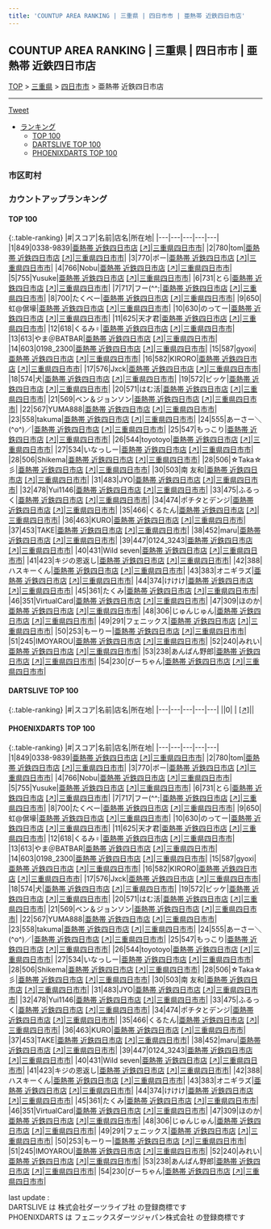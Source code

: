 ```yaml
---
title: 'COUNTUP AREA RANKING | 三重県 | 四日市市 | 亜熱帯 近鉄四日市店'
---
```

## COUNTUP AREA RANKING | 三重県 | 四日市市 | 亜熱帯 近鉄四日市店

[TOP](/darts/rank/) > [三重県](/darts/rank/三重県/) > [四日市市](/darts/rank/三重県/四日市市/) > 亜熱帯 近鉄四日市店

___

<a href="https://twitter.com/share?ref_src=twsrc%5Etfw" data-text="COUNTUP AREA RANKING | 三重県四日市市亜熱帯 近鉄四日市店" class="twitter-share-button" data-hashtags="DARTSLIVE,PHOENIXDARTS,darts,ダーツ" data-show-count="false">Tweet</a>

* [ランキング](#カウントアップランキング)
    * [TOP 100](#top-100)
    * [DARTSLIVE TOP 100](#dartslive-top-100)
    * [PHOENIXDARTS TOP 100](#phoenixdarts-top-100)

### 市区町村

<ul>

</ul>

### カウントアップランキング

#### TOP 100



{:.table-ranking}
|#|スコア|名前|店名|所在地|
|---|---|---|---|---|
|1|849|<span class="rank-name-pd">0338-9839</span>|<a href="/darts/rank/shops/9956.html">亜熱帯 近鉄四日市店</a> <a href="https://vs.phoenixdarts.com/jp/shop/shopDetailInfo/s_9956?s_seq=9956">[↗]</a>|<a href="/darts/rank/三重県/四日市市">三重県四日市市</a>|
|2|780|<span class="rank-name-pd">tom</span>|<a href="/darts/rank/shops/9956.html">亜熱帯 近鉄四日市店</a> <a href="https://vs.phoenixdarts.com/jp/shop/shopDetailInfo/s_9956?s_seq=9956">[↗]</a>|<a href="/darts/rank/三重県/四日市市">三重県四日市市</a>|
|3|770|<span class="rank-name-pd">ポー</span>|<a href="/darts/rank/shops/9956.html">亜熱帯 近鉄四日市店</a> <a href="https://vs.phoenixdarts.com/jp/shop/shopDetailInfo/s_9956?s_seq=9956">[↗]</a>|<a href="/darts/rank/三重県/四日市市">三重県四日市市</a>|
|4|766|<span class="rank-name-pd">Nobu</span>|<a href="/darts/rank/shops/9956.html">亜熱帯 近鉄四日市店</a> <a href="https://vs.phoenixdarts.com/jp/shop/shopDetailInfo/s_9956?s_seq=9956">[↗]</a>|<a href="/darts/rank/三重県/四日市市">三重県四日市市</a>|
|5|755|<span class="rank-name-pd">Yusuke</span>|<a href="/darts/rank/shops/9956.html">亜熱帯 近鉄四日市店</a> <a href="https://vs.phoenixdarts.com/jp/shop/shopDetailInfo/s_9956?s_seq=9956">[↗]</a>|<a href="/darts/rank/三重県/四日市市">三重県四日市市</a>|
|6|731|<span class="rank-name-pd">とら</span>|<a href="/darts/rank/shops/9956.html">亜熱帯 近鉄四日市店</a> <a href="https://vs.phoenixdarts.com/jp/shop/shopDetailInfo/s_9956?s_seq=9956">[↗]</a>|<a href="/darts/rank/三重県/四日市市">三重県四日市市</a>|
|7|717|<span class="rank-name-pd">フー(^^;</span>|<a href="/darts/rank/shops/9956.html">亜熱帯 近鉄四日市店</a> <a href="https://vs.phoenixdarts.com/jp/shop/shopDetailInfo/s_9956?s_seq=9956">[↗]</a>|<a href="/darts/rank/三重県/四日市市">三重県四日市市</a>|
|8|700|<span class="rank-name-pd">たくべー</span>|<a href="/darts/rank/shops/9956.html">亜熱帯 近鉄四日市店</a> <a href="https://vs.phoenixdarts.com/jp/shop/shopDetailInfo/s_9956?s_seq=9956">[↗]</a>|<a href="/darts/rank/三重県/四日市市">三重県四日市市</a>|
|9|650|<span class="rank-name-pd">虹@倨壕</span>|<a href="/darts/rank/shops/9956.html">亜熱帯 近鉄四日市店</a> <a href="https://vs.phoenixdarts.com/jp/shop/shopDetailInfo/s_9956?s_seq=9956">[↗]</a>|<a href="/darts/rank/三重県/四日市市">三重県四日市市</a>|
|10|630|<span class="rank-name-pd">のってー</span>|<a href="/darts/rank/shops/9956.html">亜熱帯 近鉄四日市店</a> <a href="https://vs.phoenixdarts.com/jp/shop/shopDetailInfo/s_9956?s_seq=9956">[↗]</a>|<a href="/darts/rank/三重県/四日市市">三重県四日市市</a>|
|11|625|<span class="rank-name-pd">天才君</span>|<a href="/darts/rank/shops/9956.html">亜熱帯 近鉄四日市店</a> <a href="https://vs.phoenixdarts.com/jp/shop/shopDetailInfo/s_9956?s_seq=9956">[↗]</a>|<a href="/darts/rank/三重県/四日市市">三重県四日市市</a>|
|12|618|<span class="rank-name-pd">くるみ♀</span>|<a href="/darts/rank/shops/9956.html">亜熱帯 近鉄四日市店</a> <a href="https://vs.phoenixdarts.com/jp/shop/shopDetailInfo/s_9956?s_seq=9956">[↗]</a>|<a href="/darts/rank/三重県/四日市市">三重県四日市市</a>|
|13|613|<span class="rank-name-pd">やま＠BATBAR</span>|<a href="/darts/rank/shops/9956.html">亜熱帯 近鉄四日市店</a> <a href="https://vs.phoenixdarts.com/jp/shop/shopDetailInfo/s_9956?s_seq=9956">[↗]</a>|<a href="/darts/rank/三重県/四日市市">三重県四日市市</a>|
|14|603|<span class="rank-name-pd">0198_2300</span>|<a href="/darts/rank/shops/9956.html">亜熱帯 近鉄四日市店</a> <a href="https://vs.phoenixdarts.com/jp/shop/shopDetailInfo/s_9956?s_seq=9956">[↗]</a>|<a href="/darts/rank/三重県/四日市市">三重県四日市市</a>|
|15|587|<span class="rank-name-pd">gyoxi</span>|<a href="/darts/rank/shops/9956.html">亜熱帯 近鉄四日市店</a> <a href="https://vs.phoenixdarts.com/jp/shop/shopDetailInfo/s_9956?s_seq=9956">[↗]</a>|<a href="/darts/rank/三重県/四日市市">三重県四日市市</a>|
|16|582|<span class="rank-name-pd">KIRORO</span>|<a href="/darts/rank/shops/9956.html">亜熱帯 近鉄四日市店</a> <a href="https://vs.phoenixdarts.com/jp/shop/shopDetailInfo/s_9956?s_seq=9956">[↗]</a>|<a href="/darts/rank/三重県/四日市市">三重県四日市市</a>|
|17|576|<span class="rank-name-pd">Jxck</span>|<a href="/darts/rank/shops/9956.html">亜熱帯 近鉄四日市店</a> <a href="https://vs.phoenixdarts.com/jp/shop/shopDetailInfo/s_9956?s_seq=9956">[↗]</a>|<a href="/darts/rank/三重県/四日市市">三重県四日市市</a>|
|18|574|<span class="rank-name-pd">犬</span>|<a href="/darts/rank/shops/9956.html">亜熱帯 近鉄四日市店</a> <a href="https://vs.phoenixdarts.com/jp/shop/shopDetailInfo/s_9956?s_seq=9956">[↗]</a>|<a href="/darts/rank/三重県/四日市市">三重県四日市市</a>|
|19|572|<span class="rank-name-pd">ビッケ</span>|<a href="/darts/rank/shops/9956.html">亜熱帯 近鉄四日市店</a> <a href="https://vs.phoenixdarts.com/jp/shop/shopDetailInfo/s_9956?s_seq=9956">[↗]</a>|<a href="/darts/rank/三重県/四日市市">三重県四日市市</a>|
|20|571|<span class="rank-name-pd">はむ活</span>|<a href="/darts/rank/shops/9956.html">亜熱帯 近鉄四日市店</a> <a href="https://vs.phoenixdarts.com/jp/shop/shopDetailInfo/s_9956?s_seq=9956">[↗]</a>|<a href="/darts/rank/三重県/四日市市">三重県四日市市</a>|
|21|569|<span class="rank-name-pd">ベン＆ジョンソン</span>|<a href="/darts/rank/shops/9956.html">亜熱帯 近鉄四日市店</a> <a href="https://vs.phoenixdarts.com/jp/shop/shopDetailInfo/s_9956?s_seq=9956">[↗]</a>|<a href="/darts/rank/三重県/四日市市">三重県四日市市</a>|
|22|567|<span class="rank-name-pd">YUMA888</span>|<a href="/darts/rank/shops/9956.html">亜熱帯 近鉄四日市店</a> <a href="https://vs.phoenixdarts.com/jp/shop/shopDetailInfo/s_9956?s_seq=9956">[↗]</a>|<a href="/darts/rank/三重県/四日市市">三重県四日市市</a>|
|23|558|<span class="rank-name-pd">takuma</span>|<a href="/darts/rank/shops/9956.html">亜熱帯 近鉄四日市店</a> <a href="https://vs.phoenixdarts.com/jp/shop/shopDetailInfo/s_9956?s_seq=9956">[↗]</a>|<a href="/darts/rank/三重県/四日市市">三重県四日市市</a>|
|24|555|<span class="rank-name-pd">あーさー＼(^o^)／</span>|<a href="/darts/rank/shops/9956.html">亜熱帯 近鉄四日市店</a> <a href="https://vs.phoenixdarts.com/jp/shop/shopDetailInfo/s_9956?s_seq=9956">[↗]</a>|<a href="/darts/rank/三重県/四日市市">三重県四日市市</a>|
|25|547|<span class="rank-name-pd">もっこり</span>|<a href="/darts/rank/shops/9956.html">亜熱帯 近鉄四日市店</a> <a href="https://vs.phoenixdarts.com/jp/shop/shopDetailInfo/s_9956?s_seq=9956">[↗]</a>|<a href="/darts/rank/三重県/四日市市">三重県四日市市</a>|
|26|544|<span class="rank-name-pd">toyotoyo</span>|<a href="/darts/rank/shops/9956.html">亜熱帯 近鉄四日市店</a> <a href="https://vs.phoenixdarts.com/jp/shop/shopDetailInfo/s_9956?s_seq=9956">[↗]</a>|<a href="/darts/rank/三重県/四日市市">三重県四日市市</a>|
|27|534|<span class="rank-name-pd">いなっしー</span>|<a href="/darts/rank/shops/9956.html">亜熱帯 近鉄四日市店</a> <a href="https://vs.phoenixdarts.com/jp/shop/shopDetailInfo/s_9956?s_seq=9956">[↗]</a>|<a href="/darts/rank/三重県/四日市市">三重県四日市市</a>|
|28|506|<span class="rank-name-pd">Shikema</span>|<a href="/darts/rank/shops/9956.html">亜熱帯 近鉄四日市店</a> <a href="https://vs.phoenixdarts.com/jp/shop/shopDetailInfo/s_9956?s_seq=9956">[↗]</a>|<a href="/darts/rank/三重県/四日市市">三重県四日市市</a>|
|28|506|<span class="rank-name-pd">☆Taka☆彡</span>|<a href="/darts/rank/shops/9956.html">亜熱帯 近鉄四日市店</a> <a href="https://vs.phoenixdarts.com/jp/shop/shopDetailInfo/s_9956?s_seq=9956">[↗]</a>|<a href="/darts/rank/三重県/四日市市">三重県四日市市</a>|
|30|503|<span class="rank-name-pd"><span class="pro-icon-pd"></span>南 友和</span>|<a href="/darts/rank/shops/9956.html">亜熱帯 近鉄四日市店</a> <a href="https://vs.phoenixdarts.com/jp/shop/shopDetailInfo/s_9956?s_seq=9956">[↗]</a>|<a href="/darts/rank/三重県/四日市市">三重県四日市市</a>|
|31|483|<span class="rank-name-pd">JYO</span>|<a href="/darts/rank/shops/9956.html">亜熱帯 近鉄四日市店</a> <a href="https://vs.phoenixdarts.com/jp/shop/shopDetailInfo/s_9956?s_seq=9956">[↗]</a>|<a href="/darts/rank/三重県/四日市市">三重県四日市市</a>|
|32|478|<span class="rank-name-pd">Yui1146</span>|<a href="/darts/rank/shops/9956.html">亜熱帯 近鉄四日市店</a> <a href="https://vs.phoenixdarts.com/jp/shop/shopDetailInfo/s_9956?s_seq=9956">[↗]</a>|<a href="/darts/rank/三重県/四日市市">三重県四日市市</a>|
|33|475|<span class="rank-name-pd">ふるっく</span>|<a href="/darts/rank/shops/9956.html">亜熱帯 近鉄四日市店</a> <a href="https://vs.phoenixdarts.com/jp/shop/shopDetailInfo/s_9956?s_seq=9956">[↗]</a>|<a href="/darts/rank/三重県/四日市市">三重県四日市市</a>|
|34|474|<span class="rank-name-pd">ポチタとデンジ</span>|<a href="/darts/rank/shops/9956.html">亜熱帯 近鉄四日市店</a> <a href="https://vs.phoenixdarts.com/jp/shop/shopDetailInfo/s_9956?s_seq=9956">[↗]</a>|<a href="/darts/rank/三重県/四日市市">三重県四日市市</a>|
|35|466|<span class="rank-name-pd">くるたん</span>|<a href="/darts/rank/shops/9956.html">亜熱帯 近鉄四日市店</a> <a href="https://vs.phoenixdarts.com/jp/shop/shopDetailInfo/s_9956?s_seq=9956">[↗]</a>|<a href="/darts/rank/三重県/四日市市">三重県四日市市</a>|
|36|463|<span class="rank-name-pd">KURO</span>|<a href="/darts/rank/shops/9956.html">亜熱帯 近鉄四日市店</a> <a href="https://vs.phoenixdarts.com/jp/shop/shopDetailInfo/s_9956?s_seq=9956">[↗]</a>|<a href="/darts/rank/三重県/四日市市">三重県四日市市</a>|
|37|453|<span class="rank-name-pd">TAKE</span>|<a href="/darts/rank/shops/9956.html">亜熱帯 近鉄四日市店</a> <a href="https://vs.phoenixdarts.com/jp/shop/shopDetailInfo/s_9956?s_seq=9956">[↗]</a>|<a href="/darts/rank/三重県/四日市市">三重県四日市市</a>|
|38|452|<span class="rank-name-pd">maru</span>|<a href="/darts/rank/shops/9956.html">亜熱帯 近鉄四日市店</a> <a href="https://vs.phoenixdarts.com/jp/shop/shopDetailInfo/s_9956?s_seq=9956">[↗]</a>|<a href="/darts/rank/三重県/四日市市">三重県四日市市</a>|
|39|447|<span class="rank-name-pd">0124_3243</span>|<a href="/darts/rank/shops/9956.html">亜熱帯 近鉄四日市店</a> <a href="https://vs.phoenixdarts.com/jp/shop/shopDetailInfo/s_9956?s_seq=9956">[↗]</a>|<a href="/darts/rank/三重県/四日市市">三重県四日市市</a>|
|40|431|<span class="rank-name-pd">Wild seven</span>|<a href="/darts/rank/shops/9956.html">亜熱帯 近鉄四日市店</a> <a href="https://vs.phoenixdarts.com/jp/shop/shopDetailInfo/s_9956?s_seq=9956">[↗]</a>|<a href="/darts/rank/三重県/四日市市">三重県四日市市</a>|
|41|423|<span class="rank-name-pd">キジの恩返し</span>|<a href="/darts/rank/shops/9956.html">亜熱帯 近鉄四日市店</a> <a href="https://vs.phoenixdarts.com/jp/shop/shopDetailInfo/s_9956?s_seq=9956">[↗]</a>|<a href="/darts/rank/三重県/四日市市">三重県四日市市</a>|
|42|388|<span class="rank-name-pd">ハスキーくん</span>|<a href="/darts/rank/shops/9956.html">亜熱帯 近鉄四日市店</a> <a href="https://vs.phoenixdarts.com/jp/shop/shopDetailInfo/s_9956?s_seq=9956">[↗]</a>|<a href="/darts/rank/三重県/四日市市">三重県四日市市</a>|
|43|383|<span class="rank-name-pd">オニギラズ</span>|<a href="/darts/rank/shops/9956.html">亜熱帯 近鉄四日市店</a> <a href="https://vs.phoenixdarts.com/jp/shop/shopDetailInfo/s_9956?s_seq=9956">[↗]</a>|<a href="/darts/rank/三重県/四日市市">三重県四日市市</a>|
|44|374|<span class="rank-name-pd">けけけ</span>|<a href="/darts/rank/shops/9956.html">亜熱帯 近鉄四日市店</a> <a href="https://vs.phoenixdarts.com/jp/shop/shopDetailInfo/s_9956?s_seq=9956">[↗]</a>|<a href="/darts/rank/三重県/四日市市">三重県四日市市</a>|
|45|361|<span class="rank-name-pd">たくみ</span>|<a href="/darts/rank/shops/9956.html">亜熱帯 近鉄四日市店</a> <a href="https://vs.phoenixdarts.com/jp/shop/shopDetailInfo/s_9956?s_seq=9956">[↗]</a>|<a href="/darts/rank/三重県/四日市市">三重県四日市市</a>|
|46|351|<span class="rank-name-pd">VirtualCard</span>|<a href="/darts/rank/shops/9956.html">亜熱帯 近鉄四日市店</a> <a href="https://vs.phoenixdarts.com/jp/shop/shopDetailInfo/s_9956?s_seq=9956">[↗]</a>|<a href="/darts/rank/三重県/四日市市">三重県四日市市</a>|
|47|309|<span class="rank-name-pd">ほのか</span>|<a href="/darts/rank/shops/9956.html">亜熱帯 近鉄四日市店</a> <a href="https://vs.phoenixdarts.com/jp/shop/shopDetailInfo/s_9956?s_seq=9956">[↗]</a>|<a href="/darts/rank/三重県/四日市市">三重県四日市市</a>|
|48|306|<span class="rank-name-pd">じゅんじゅん</span>|<a href="/darts/rank/shops/9956.html">亜熱帯 近鉄四日市店</a> <a href="https://vs.phoenixdarts.com/jp/shop/shopDetailInfo/s_9956?s_seq=9956">[↗]</a>|<a href="/darts/rank/三重県/四日市市">三重県四日市市</a>|
|49|291|<span class="rank-name-pd">フェニックス</span>|<a href="/darts/rank/shops/9956.html">亜熱帯 近鉄四日市店</a> <a href="https://vs.phoenixdarts.com/jp/shop/shopDetailInfo/s_9956?s_seq=9956">[↗]</a>|<a href="/darts/rank/三重県/四日市市">三重県四日市市</a>|
|50|253|<span class="rank-name-pd">もーりー</span>|<a href="/darts/rank/shops/9956.html">亜熱帯 近鉄四日市店</a> <a href="https://vs.phoenixdarts.com/jp/shop/shopDetailInfo/s_9956?s_seq=9956">[↗]</a>|<a href="/darts/rank/三重県/四日市市">三重県四日市市</a>|
|51|245|<span class="rank-name-pd">IMOYAROU</span>|<a href="/darts/rank/shops/9956.html">亜熱帯 近鉄四日市店</a> <a href="https://vs.phoenixdarts.com/jp/shop/shopDetailInfo/s_9956?s_seq=9956">[↗]</a>|<a href="/darts/rank/三重県/四日市市">三重県四日市市</a>|
|52|240|<span class="rank-name-pd">みれい</span>|<a href="/darts/rank/shops/9956.html">亜熱帯 近鉄四日市店</a> <a href="https://vs.phoenixdarts.com/jp/shop/shopDetailInfo/s_9956?s_seq=9956">[↗]</a>|<a href="/darts/rank/三重県/四日市市">三重県四日市市</a>|
|53|238|<span class="rank-name-pd">あんぱん野郎</span>|<a href="/darts/rank/shops/9956.html">亜熱帯 近鉄四日市店</a> <a href="https://vs.phoenixdarts.com/jp/shop/shopDetailInfo/s_9956?s_seq=9956">[↗]</a>|<a href="/darts/rank/三重県/四日市市">三重県四日市市</a>|
|54|230|<span class="rank-name-pd">ぴーちゃん</span>|<a href="/darts/rank/shops/9956.html">亜熱帯 近鉄四日市店</a> <a href="https://vs.phoenixdarts.com/jp/shop/shopDetailInfo/s_9956?s_seq=9956">[↗]</a>|<a href="/darts/rank/三重県/四日市市">三重県四日市市</a>|


#### DARTSLIVE TOP 100



{:.table-ranking}
|#|スコア|名前|店名|所在地|
|---|---|---|---|---|
||0|<span class="rank-name-dl"> </span>|<a href="/darts/rank/shops/.html"></a> <a href="">[↗]</a>|<a href="/darts/rank//"></a>|


#### PHOENIXDARTS TOP 100



{:.table-ranking}
|#|スコア|名前|店名|所在地|
|---|---|---|---|---|
|1|849|<span class="rank-name-pd">0338-9839</span>|<a href="/darts/rank/shops/9956.html">亜熱帯 近鉄四日市店</a> <a href="https://vs.phoenixdarts.com/jp/shop/shopDetailInfo/s_9956?s_seq=9956">[↗]</a>|<a href="/darts/rank/三重県/四日市市">三重県四日市市</a>|
|2|780|<span class="rank-name-pd">tom</span>|<a href="/darts/rank/shops/9956.html">亜熱帯 近鉄四日市店</a> <a href="https://vs.phoenixdarts.com/jp/shop/shopDetailInfo/s_9956?s_seq=9956">[↗]</a>|<a href="/darts/rank/三重県/四日市市">三重県四日市市</a>|
|3|770|<span class="rank-name-pd">ポー</span>|<a href="/darts/rank/shops/9956.html">亜熱帯 近鉄四日市店</a> <a href="https://vs.phoenixdarts.com/jp/shop/shopDetailInfo/s_9956?s_seq=9956">[↗]</a>|<a href="/darts/rank/三重県/四日市市">三重県四日市市</a>|
|4|766|<span class="rank-name-pd">Nobu</span>|<a href="/darts/rank/shops/9956.html">亜熱帯 近鉄四日市店</a> <a href="https://vs.phoenixdarts.com/jp/shop/shopDetailInfo/s_9956?s_seq=9956">[↗]</a>|<a href="/darts/rank/三重県/四日市市">三重県四日市市</a>|
|5|755|<span class="rank-name-pd">Yusuke</span>|<a href="/darts/rank/shops/9956.html">亜熱帯 近鉄四日市店</a> <a href="https://vs.phoenixdarts.com/jp/shop/shopDetailInfo/s_9956?s_seq=9956">[↗]</a>|<a href="/darts/rank/三重県/四日市市">三重県四日市市</a>|
|6|731|<span class="rank-name-pd">とら</span>|<a href="/darts/rank/shops/9956.html">亜熱帯 近鉄四日市店</a> <a href="https://vs.phoenixdarts.com/jp/shop/shopDetailInfo/s_9956?s_seq=9956">[↗]</a>|<a href="/darts/rank/三重県/四日市市">三重県四日市市</a>|
|7|717|<span class="rank-name-pd">フー(^^;</span>|<a href="/darts/rank/shops/9956.html">亜熱帯 近鉄四日市店</a> <a href="https://vs.phoenixdarts.com/jp/shop/shopDetailInfo/s_9956?s_seq=9956">[↗]</a>|<a href="/darts/rank/三重県/四日市市">三重県四日市市</a>|
|8|700|<span class="rank-name-pd">たくべー</span>|<a href="/darts/rank/shops/9956.html">亜熱帯 近鉄四日市店</a> <a href="https://vs.phoenixdarts.com/jp/shop/shopDetailInfo/s_9956?s_seq=9956">[↗]</a>|<a href="/darts/rank/三重県/四日市市">三重県四日市市</a>|
|9|650|<span class="rank-name-pd">虹@倨壕</span>|<a href="/darts/rank/shops/9956.html">亜熱帯 近鉄四日市店</a> <a href="https://vs.phoenixdarts.com/jp/shop/shopDetailInfo/s_9956?s_seq=9956">[↗]</a>|<a href="/darts/rank/三重県/四日市市">三重県四日市市</a>|
|10|630|<span class="rank-name-pd">のってー</span>|<a href="/darts/rank/shops/9956.html">亜熱帯 近鉄四日市店</a> <a href="https://vs.phoenixdarts.com/jp/shop/shopDetailInfo/s_9956?s_seq=9956">[↗]</a>|<a href="/darts/rank/三重県/四日市市">三重県四日市市</a>|
|11|625|<span class="rank-name-pd">天才君</span>|<a href="/darts/rank/shops/9956.html">亜熱帯 近鉄四日市店</a> <a href="https://vs.phoenixdarts.com/jp/shop/shopDetailInfo/s_9956?s_seq=9956">[↗]</a>|<a href="/darts/rank/三重県/四日市市">三重県四日市市</a>|
|12|618|<span class="rank-name-pd">くるみ♀</span>|<a href="/darts/rank/shops/9956.html">亜熱帯 近鉄四日市店</a> <a href="https://vs.phoenixdarts.com/jp/shop/shopDetailInfo/s_9956?s_seq=9956">[↗]</a>|<a href="/darts/rank/三重県/四日市市">三重県四日市市</a>|
|13|613|<span class="rank-name-pd">やま＠BATBAR</span>|<a href="/darts/rank/shops/9956.html">亜熱帯 近鉄四日市店</a> <a href="https://vs.phoenixdarts.com/jp/shop/shopDetailInfo/s_9956?s_seq=9956">[↗]</a>|<a href="/darts/rank/三重県/四日市市">三重県四日市市</a>|
|14|603|<span class="rank-name-pd">0198_2300</span>|<a href="/darts/rank/shops/9956.html">亜熱帯 近鉄四日市店</a> <a href="https://vs.phoenixdarts.com/jp/shop/shopDetailInfo/s_9956?s_seq=9956">[↗]</a>|<a href="/darts/rank/三重県/四日市市">三重県四日市市</a>|
|15|587|<span class="rank-name-pd">gyoxi</span>|<a href="/darts/rank/shops/9956.html">亜熱帯 近鉄四日市店</a> <a href="https://vs.phoenixdarts.com/jp/shop/shopDetailInfo/s_9956?s_seq=9956">[↗]</a>|<a href="/darts/rank/三重県/四日市市">三重県四日市市</a>|
|16|582|<span class="rank-name-pd">KIRORO</span>|<a href="/darts/rank/shops/9956.html">亜熱帯 近鉄四日市店</a> <a href="https://vs.phoenixdarts.com/jp/shop/shopDetailInfo/s_9956?s_seq=9956">[↗]</a>|<a href="/darts/rank/三重県/四日市市">三重県四日市市</a>|
|17|576|<span class="rank-name-pd">Jxck</span>|<a href="/darts/rank/shops/9956.html">亜熱帯 近鉄四日市店</a> <a href="https://vs.phoenixdarts.com/jp/shop/shopDetailInfo/s_9956?s_seq=9956">[↗]</a>|<a href="/darts/rank/三重県/四日市市">三重県四日市市</a>|
|18|574|<span class="rank-name-pd">犬</span>|<a href="/darts/rank/shops/9956.html">亜熱帯 近鉄四日市店</a> <a href="https://vs.phoenixdarts.com/jp/shop/shopDetailInfo/s_9956?s_seq=9956">[↗]</a>|<a href="/darts/rank/三重県/四日市市">三重県四日市市</a>|
|19|572|<span class="rank-name-pd">ビッケ</span>|<a href="/darts/rank/shops/9956.html">亜熱帯 近鉄四日市店</a> <a href="https://vs.phoenixdarts.com/jp/shop/shopDetailInfo/s_9956?s_seq=9956">[↗]</a>|<a href="/darts/rank/三重県/四日市市">三重県四日市市</a>|
|20|571|<span class="rank-name-pd">はむ活</span>|<a href="/darts/rank/shops/9956.html">亜熱帯 近鉄四日市店</a> <a href="https://vs.phoenixdarts.com/jp/shop/shopDetailInfo/s_9956?s_seq=9956">[↗]</a>|<a href="/darts/rank/三重県/四日市市">三重県四日市市</a>|
|21|569|<span class="rank-name-pd">ベン＆ジョンソン</span>|<a href="/darts/rank/shops/9956.html">亜熱帯 近鉄四日市店</a> <a href="https://vs.phoenixdarts.com/jp/shop/shopDetailInfo/s_9956?s_seq=9956">[↗]</a>|<a href="/darts/rank/三重県/四日市市">三重県四日市市</a>|
|22|567|<span class="rank-name-pd">YUMA888</span>|<a href="/darts/rank/shops/9956.html">亜熱帯 近鉄四日市店</a> <a href="https://vs.phoenixdarts.com/jp/shop/shopDetailInfo/s_9956?s_seq=9956">[↗]</a>|<a href="/darts/rank/三重県/四日市市">三重県四日市市</a>|
|23|558|<span class="rank-name-pd">takuma</span>|<a href="/darts/rank/shops/9956.html">亜熱帯 近鉄四日市店</a> <a href="https://vs.phoenixdarts.com/jp/shop/shopDetailInfo/s_9956?s_seq=9956">[↗]</a>|<a href="/darts/rank/三重県/四日市市">三重県四日市市</a>|
|24|555|<span class="rank-name-pd">あーさー＼(^o^)／</span>|<a href="/darts/rank/shops/9956.html">亜熱帯 近鉄四日市店</a> <a href="https://vs.phoenixdarts.com/jp/shop/shopDetailInfo/s_9956?s_seq=9956">[↗]</a>|<a href="/darts/rank/三重県/四日市市">三重県四日市市</a>|
|25|547|<span class="rank-name-pd">もっこり</span>|<a href="/darts/rank/shops/9956.html">亜熱帯 近鉄四日市店</a> <a href="https://vs.phoenixdarts.com/jp/shop/shopDetailInfo/s_9956?s_seq=9956">[↗]</a>|<a href="/darts/rank/三重県/四日市市">三重県四日市市</a>|
|26|544|<span class="rank-name-pd">toyotoyo</span>|<a href="/darts/rank/shops/9956.html">亜熱帯 近鉄四日市店</a> <a href="https://vs.phoenixdarts.com/jp/shop/shopDetailInfo/s_9956?s_seq=9956">[↗]</a>|<a href="/darts/rank/三重県/四日市市">三重県四日市市</a>|
|27|534|<span class="rank-name-pd">いなっしー</span>|<a href="/darts/rank/shops/9956.html">亜熱帯 近鉄四日市店</a> <a href="https://vs.phoenixdarts.com/jp/shop/shopDetailInfo/s_9956?s_seq=9956">[↗]</a>|<a href="/darts/rank/三重県/四日市市">三重県四日市市</a>|
|28|506|<span class="rank-name-pd">Shikema</span>|<a href="/darts/rank/shops/9956.html">亜熱帯 近鉄四日市店</a> <a href="https://vs.phoenixdarts.com/jp/shop/shopDetailInfo/s_9956?s_seq=9956">[↗]</a>|<a href="/darts/rank/三重県/四日市市">三重県四日市市</a>|
|28|506|<span class="rank-name-pd">☆Taka☆彡</span>|<a href="/darts/rank/shops/9956.html">亜熱帯 近鉄四日市店</a> <a href="https://vs.phoenixdarts.com/jp/shop/shopDetailInfo/s_9956?s_seq=9956">[↗]</a>|<a href="/darts/rank/三重県/四日市市">三重県四日市市</a>|
|30|503|<span class="rank-name-pd"><span class="pro-icon-pd"></span>南 友和</span>|<a href="/darts/rank/shops/9956.html">亜熱帯 近鉄四日市店</a> <a href="https://vs.phoenixdarts.com/jp/shop/shopDetailInfo/s_9956?s_seq=9956">[↗]</a>|<a href="/darts/rank/三重県/四日市市">三重県四日市市</a>|
|31|483|<span class="rank-name-pd">JYO</span>|<a href="/darts/rank/shops/9956.html">亜熱帯 近鉄四日市店</a> <a href="https://vs.phoenixdarts.com/jp/shop/shopDetailInfo/s_9956?s_seq=9956">[↗]</a>|<a href="/darts/rank/三重県/四日市市">三重県四日市市</a>|
|32|478|<span class="rank-name-pd">Yui1146</span>|<a href="/darts/rank/shops/9956.html">亜熱帯 近鉄四日市店</a> <a href="https://vs.phoenixdarts.com/jp/shop/shopDetailInfo/s_9956?s_seq=9956">[↗]</a>|<a href="/darts/rank/三重県/四日市市">三重県四日市市</a>|
|33|475|<span class="rank-name-pd">ふるっく</span>|<a href="/darts/rank/shops/9956.html">亜熱帯 近鉄四日市店</a> <a href="https://vs.phoenixdarts.com/jp/shop/shopDetailInfo/s_9956?s_seq=9956">[↗]</a>|<a href="/darts/rank/三重県/四日市市">三重県四日市市</a>|
|34|474|<span class="rank-name-pd">ポチタとデンジ</span>|<a href="/darts/rank/shops/9956.html">亜熱帯 近鉄四日市店</a> <a href="https://vs.phoenixdarts.com/jp/shop/shopDetailInfo/s_9956?s_seq=9956">[↗]</a>|<a href="/darts/rank/三重県/四日市市">三重県四日市市</a>|
|35|466|<span class="rank-name-pd">くるたん</span>|<a href="/darts/rank/shops/9956.html">亜熱帯 近鉄四日市店</a> <a href="https://vs.phoenixdarts.com/jp/shop/shopDetailInfo/s_9956?s_seq=9956">[↗]</a>|<a href="/darts/rank/三重県/四日市市">三重県四日市市</a>|
|36|463|<span class="rank-name-pd">KURO</span>|<a href="/darts/rank/shops/9956.html">亜熱帯 近鉄四日市店</a> <a href="https://vs.phoenixdarts.com/jp/shop/shopDetailInfo/s_9956?s_seq=9956">[↗]</a>|<a href="/darts/rank/三重県/四日市市">三重県四日市市</a>|
|37|453|<span class="rank-name-pd">TAKE</span>|<a href="/darts/rank/shops/9956.html">亜熱帯 近鉄四日市店</a> <a href="https://vs.phoenixdarts.com/jp/shop/shopDetailInfo/s_9956?s_seq=9956">[↗]</a>|<a href="/darts/rank/三重県/四日市市">三重県四日市市</a>|
|38|452|<span class="rank-name-pd">maru</span>|<a href="/darts/rank/shops/9956.html">亜熱帯 近鉄四日市店</a> <a href="https://vs.phoenixdarts.com/jp/shop/shopDetailInfo/s_9956?s_seq=9956">[↗]</a>|<a href="/darts/rank/三重県/四日市市">三重県四日市市</a>|
|39|447|<span class="rank-name-pd">0124_3243</span>|<a href="/darts/rank/shops/9956.html">亜熱帯 近鉄四日市店</a> <a href="https://vs.phoenixdarts.com/jp/shop/shopDetailInfo/s_9956?s_seq=9956">[↗]</a>|<a href="/darts/rank/三重県/四日市市">三重県四日市市</a>|
|40|431|<span class="rank-name-pd">Wild seven</span>|<a href="/darts/rank/shops/9956.html">亜熱帯 近鉄四日市店</a> <a href="https://vs.phoenixdarts.com/jp/shop/shopDetailInfo/s_9956?s_seq=9956">[↗]</a>|<a href="/darts/rank/三重県/四日市市">三重県四日市市</a>|
|41|423|<span class="rank-name-pd">キジの恩返し</span>|<a href="/darts/rank/shops/9956.html">亜熱帯 近鉄四日市店</a> <a href="https://vs.phoenixdarts.com/jp/shop/shopDetailInfo/s_9956?s_seq=9956">[↗]</a>|<a href="/darts/rank/三重県/四日市市">三重県四日市市</a>|
|42|388|<span class="rank-name-pd">ハスキーくん</span>|<a href="/darts/rank/shops/9956.html">亜熱帯 近鉄四日市店</a> <a href="https://vs.phoenixdarts.com/jp/shop/shopDetailInfo/s_9956?s_seq=9956">[↗]</a>|<a href="/darts/rank/三重県/四日市市">三重県四日市市</a>|
|43|383|<span class="rank-name-pd">オニギラズ</span>|<a href="/darts/rank/shops/9956.html">亜熱帯 近鉄四日市店</a> <a href="https://vs.phoenixdarts.com/jp/shop/shopDetailInfo/s_9956?s_seq=9956">[↗]</a>|<a href="/darts/rank/三重県/四日市市">三重県四日市市</a>|
|44|374|<span class="rank-name-pd">けけけ</span>|<a href="/darts/rank/shops/9956.html">亜熱帯 近鉄四日市店</a> <a href="https://vs.phoenixdarts.com/jp/shop/shopDetailInfo/s_9956?s_seq=9956">[↗]</a>|<a href="/darts/rank/三重県/四日市市">三重県四日市市</a>|
|45|361|<span class="rank-name-pd">たくみ</span>|<a href="/darts/rank/shops/9956.html">亜熱帯 近鉄四日市店</a> <a href="https://vs.phoenixdarts.com/jp/shop/shopDetailInfo/s_9956?s_seq=9956">[↗]</a>|<a href="/darts/rank/三重県/四日市市">三重県四日市市</a>|
|46|351|<span class="rank-name-pd">VirtualCard</span>|<a href="/darts/rank/shops/9956.html">亜熱帯 近鉄四日市店</a> <a href="https://vs.phoenixdarts.com/jp/shop/shopDetailInfo/s_9956?s_seq=9956">[↗]</a>|<a href="/darts/rank/三重県/四日市市">三重県四日市市</a>|
|47|309|<span class="rank-name-pd">ほのか</span>|<a href="/darts/rank/shops/9956.html">亜熱帯 近鉄四日市店</a> <a href="https://vs.phoenixdarts.com/jp/shop/shopDetailInfo/s_9956?s_seq=9956">[↗]</a>|<a href="/darts/rank/三重県/四日市市">三重県四日市市</a>|
|48|306|<span class="rank-name-pd">じゅんじゅん</span>|<a href="/darts/rank/shops/9956.html">亜熱帯 近鉄四日市店</a> <a href="https://vs.phoenixdarts.com/jp/shop/shopDetailInfo/s_9956?s_seq=9956">[↗]</a>|<a href="/darts/rank/三重県/四日市市">三重県四日市市</a>|
|49|291|<span class="rank-name-pd">フェニックス</span>|<a href="/darts/rank/shops/9956.html">亜熱帯 近鉄四日市店</a> <a href="https://vs.phoenixdarts.com/jp/shop/shopDetailInfo/s_9956?s_seq=9956">[↗]</a>|<a href="/darts/rank/三重県/四日市市">三重県四日市市</a>|
|50|253|<span class="rank-name-pd">もーりー</span>|<a href="/darts/rank/shops/9956.html">亜熱帯 近鉄四日市店</a> <a href="https://vs.phoenixdarts.com/jp/shop/shopDetailInfo/s_9956?s_seq=9956">[↗]</a>|<a href="/darts/rank/三重県/四日市市">三重県四日市市</a>|
|51|245|<span class="rank-name-pd">IMOYAROU</span>|<a href="/darts/rank/shops/9956.html">亜熱帯 近鉄四日市店</a> <a href="https://vs.phoenixdarts.com/jp/shop/shopDetailInfo/s_9956?s_seq=9956">[↗]</a>|<a href="/darts/rank/三重県/四日市市">三重県四日市市</a>|
|52|240|<span class="rank-name-pd">みれい</span>|<a href="/darts/rank/shops/9956.html">亜熱帯 近鉄四日市店</a> <a href="https://vs.phoenixdarts.com/jp/shop/shopDetailInfo/s_9956?s_seq=9956">[↗]</a>|<a href="/darts/rank/三重県/四日市市">三重県四日市市</a>|
|53|238|<span class="rank-name-pd">あんぱん野郎</span>|<a href="/darts/rank/shops/9956.html">亜熱帯 近鉄四日市店</a> <a href="https://vs.phoenixdarts.com/jp/shop/shopDetailInfo/s_9956?s_seq=9956">[↗]</a>|<a href="/darts/rank/三重県/四日市市">三重県四日市市</a>|
|54|230|<span class="rank-name-pd">ぴーちゃん</span>|<a href="/darts/rank/shops/9956.html">亜熱帯 近鉄四日市店</a> <a href="https://vs.phoenixdarts.com/jp/shop/shopDetailInfo/s_9956?s_seq=9956">[↗]</a>|<a href="/darts/rank/三重県/四日市市">三重県四日市市</a>|


<div class="footer border-top border-gray-light mt-5 pt-3 text-right text-gray">
    last update : <span style="font-weight: italic" id="foot_last_modified"></span><br />
    DARTSLIVE は 株式会社ダーツライブ社 の登録商標です<br />
    PHOENIXDARTS は フェニックスダーツジャパン株式会社 の登録商標です<br />
</div>

<script src="https://cdnjs.cloudflare.com/ajax/libs/jquery.tablesorter/2.31.3/js/jquery.tablesorter.min.js" integrity="sha512-qzgd5cYSZcosqpzpn7zF2ZId8f/8CHmFKZ8j7mU4OUXTNRd5g+ZHBPsgKEwoqxCtdQvExE5LprwwPAgoicguNg==" crossorigin="anonymous" referrerpolicy="no-referrer"></script>
<link rel="stylesheet" href="https://cdnjs.cloudflare.com/ajax/libs/jquery.tablesorter/2.31.3/css/theme.default.min.css" integrity="sha512-wghhOJkjQX0Lh3NSWvNKeZ0ZpNn+SPVXX1Qyc9OCaogADktxrBiBdKGDoqVUOyhStvMBmJQ8ZdMHiR3wuEq8+w==" crossorigin="anonymous" referrerpolicy="no-referrer" />
<script>
$(function() {
    $(".table-ranking").tablesorter({sortList:[[0, 0]]});
    $("#foot_last_modified").text(formatDate(new Date(document.lastModified), 'yyyy-MM-dd HH:mm:ss'));
});
</script>

<script async src="https://platform.twitter.com/widgets.js" charset="utf-8"></script>
